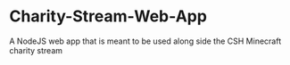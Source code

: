 # Charity-Stream-Web-App
A NodeJS web app that is meant to be used along side the CSH Minecraft charity stream
